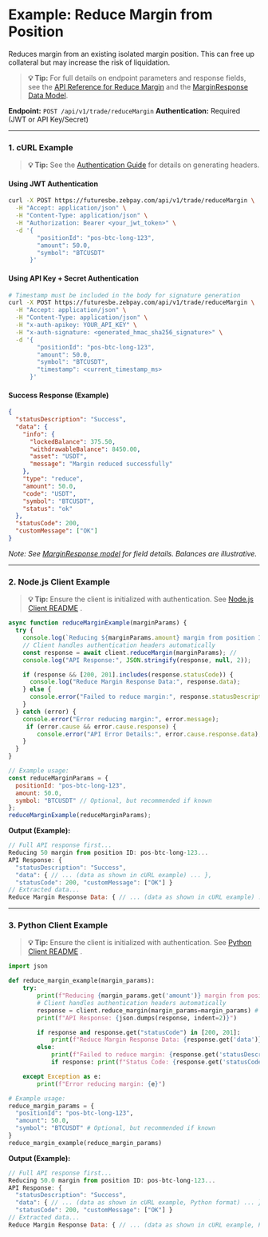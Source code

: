 # Example: Reduce Margin from Position

Reduces margin from an existing isolated margin position. This can free up collateral but may increase the risk of liquidation.

> **💡 Tip:** For full details on endpoint parameters and response fields, see the [API Reference for Reduce Margin](../../../reference-docs/private-endpoints/trade.md#reduce-margin) and the [MarginResponse Data Model](../../../reference-docs/data-models.md#marginresponse).

**Endpoint:** `POST /api/v1/trade/reduceMargin`
**Authentication:** Required (JWT or API Key/Secret)

-----

### 1. cURL Example

> **💡 Tip:** See the [Authentication Guide](../../../reference-docs/authentication.md) for details on generating headers.

#### Using JWT Authentication

```bash
curl -X POST https://futuresbe.zebpay.com/api/v1/trade/reduceMargin \
  -H "Accept: application/json" \
  -H "Content-Type: application/json" \
  -H "Authorization: Bearer <your_jwt_token>" \
  -d '{
        "positionId": "pos-btc-long-123",
        "amount": 50.0,
        "symbol": "BTCUSDT"
      }'
````

#### Using API Key + Secret Authentication

```bash
# Timestamp must be included in the body for signature generation
curl -X POST https://futuresbe.zebpay.com/api/v1/trade/reduceMargin \
  -H "Accept: application/json" \
  -H "Content-Type: application/json" \
  -H "x-auth-apikey: YOUR_API_KEY" \
  -H "x-auth-signature: <generated_hmac_sha256_signature>" \
  -d '{
        "positionId": "pos-btc-long-123",
        "amount": 50.0,
        "symbol": "BTCUSDT",
        "timestamp": <current_timestamp_ms>
      }'
```

#### Success Response (Example)

```json
{
  "statusDescription": "Success",
  "data": {
    "info": {
      "lockedBalance": 375.50,
      "withdrawableBalance": 8450.00,
      "asset": "USDT",
      "message": "Margin reduced successfully"
    },
    "type": "reduce",
    "amount": 50.0,
    "code": "USDT",
    "symbol": "BTCUSDT",
    "status": "ok"
  },
  "statusCode": 200,
  "customMessage": ["OK"]
}
```

*Note: See [MarginResponse model](../../../reference-docs/data-models.md#marginresponse) for field details. Balances are illustrative.*

-----

### 2\. Node.js Client Example

> **💡 Tip:** Ensure the client is initialized with authentication. See [Node.js Client README](../../../clients/http/node/README.md) .

```javascript
async function reduceMarginExample(marginParams) {
  try {
    console.log(`Reducing ${marginParams.amount} margin from position ID: ${marginParams.positionId}...`);
    // Client handles authentication headers automatically
    const response = await client.reduceMargin(marginParams); //
    console.log("API Response:", JSON.stringify(response, null, 2));

    if (response && [200, 201].includes(response.statusCode)) {
      console.log("Reduce Margin Response Data:", response.data);
    } else {
      console.error("Failed to reduce margin:", response.statusDescription);
    }
  } catch (error) {
    console.error("Error reducing margin:", error.message);
     if (error.cause && error.cause.response) {
        console.error("API Error Details:", error.cause.response.data);
    }
  }
}

// Example usage:
const reduceMarginParams = {
  positionId: "pos-btc-long-123",
  amount: 50.0,
  symbol: "BTCUSDT" // Optional, but recommended if known
};
reduceMarginExample(reduceMarginParams);
```

**Output (Example):**

```js
// Full API response first...
Reducing 50 margin from position ID: pos-btc-long-123...
API Response: {
  "statusDescription": "Success",
  "data": { // ... (data as shown in cURL example) ... },
  "statusCode": 200, "customMessage": ["OK"] }
// Extracted data...
Reduce Margin Response Data: { // ... (data as shown in cURL example) ... }
```

-----

### 3\. Python Client Example

> **💡 Tip:** Ensure the client is initialized with authentication. See [Python Client README](../../../clients/http/python/README.md) .

```python
import json

def reduce_margin_example(margin_params):
    try:
        print(f"Reducing {margin_params.get('amount')} margin from position ID: {margin_params.get('positionId')}...")
        # Client handles authentication headers automatically
        response = client.reduce_margin(margin_params=margin_params) #
        print(f"API Response: {json.dumps(response, indent=2)}")

        if response and response.get("statusCode") in [200, 201]:
            print(f"Reduce Margin Response Data: {response.get('data')}")
        else:
            print(f"Failed to reduce margin: {response.get('statusDescription')}")
            if response: print(f"Status Code: {response.get('statusCode')}")

    except Exception as e:
        print(f"Error reducing margin: {e}")

# Example usage:
reduce_margin_params = {
  "positionId": "pos-btc-long-123",
  "amount": 50.0,
  "symbol": "BTCUSDT" # Optional, but recommended if known
}
reduce_margin_example(reduce_margin_params)
```

**Output (Example):**

```js
// Full API response first...
Reducing 50.0 margin from position ID: pos-btc-long-123...
API Response: {
  "statusDescription": "Success",
  "data": { // ... (data as shown in cURL example, Python format) ... },
  "statusCode": 200, "customMessage": ["OK"] }
// Extracted data...
Reduce Margin Response Data: { // ... (data as shown in cURL example, Python format) ... }
```
